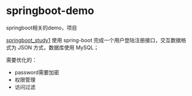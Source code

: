 # springboot-demo
springboot相关的demo，项目

[springboot_study1](https://github.com/shiinerise/springboot-demo/tree/main/springboot_study1)
使用 spring-boot 完成一个用户登陆注册接口，交互数据格式为 JSON 方式，数据库使用 MySQL；

需要优化的：
* password需要加密
* 权限管理
* 访问过滤
